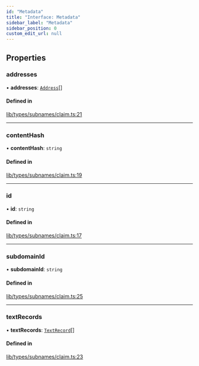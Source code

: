 ```yaml
---
id: "Metadata"
title: "Interface: Metadata"
sidebar_label: "Metadata"
sidebar_position: 0
custom_edit_url: null
---
```


## Properties

### addresses

• **addresses**: [`Address`](Address.md)[]

#### Defined in

[lib/types/subnames/claim.ts:21](https://github.com/JustaName-id/JustaName-sdk/blob/11f6578/packages/@justaname.id/sdk/src/lib/types/subnames/claim.ts#L21)

___

### contentHash

• **contentHash**: `string`

#### Defined in

[lib/types/subnames/claim.ts:19](https://github.com/JustaName-id/JustaName-sdk/blob/11f6578/packages/@justaname.id/sdk/src/lib/types/subnames/claim.ts#L19)

___

### id

• **id**: `string`

#### Defined in

[lib/types/subnames/claim.ts:17](https://github.com/JustaName-id/JustaName-sdk/blob/11f6578/packages/@justaname.id/sdk/src/lib/types/subnames/claim.ts#L17)

___

### subdomainId

• **subdomainId**: `string`

#### Defined in

[lib/types/subnames/claim.ts:25](https://github.com/JustaName-id/JustaName-sdk/blob/11f6578/packages/@justaname.id/sdk/src/lib/types/subnames/claim.ts#L25)

___

### textRecords

• **textRecords**: [`TextRecord`](TextRecord.md)[]

#### Defined in

[lib/types/subnames/claim.ts:23](https://github.com/JustaName-id/JustaName-sdk/blob/11f6578/packages/@justaname.id/sdk/src/lib/types/subnames/claim.ts#L23)
